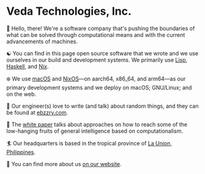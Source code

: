 # Veda Technologies, Inc.

👋️ Hello, there! We're a software company that's pushing the boundaries of what
can be solved through computational means and with the current advancements of
machines.

☯️️ You can find in this page open source software that we wrote and we use
ourselves in our build and development systems. We primarily use
[Lisp](https://lisp-lang.org), [Haskell](https://haskell.org), and [Nix](https://nixos.org).

❄️️ We use [macOS](https://en.wikipedia.org/wiki/MacOS) and
[NixOS](https://nixos.org)—on aarch64, x86_64, and arm64—as our primary
development systems and we deploy on macOS; GNU/Linux; and on the web.

🐚️️️ Our engineer(s) love to write (and talk) about random things, and they can be
found at [ebzzry.com](https://ebzzry.com).

🧠 The [white paper](https://github.com/vedatechnologiesinc/white-paper/blob/main/white-paper.pdf?raw=true)
talks about approaches on how to reach some of the low-hanging fruits of general
intelligence based on computationalism.

🏄️️️ Our headquarters is based in the tropical province of [La Union, Philippines](https://en.wikipedia.org/wiki/La_Union).

🦑 You can find more about us [on our website](https://veda-tech.com).

